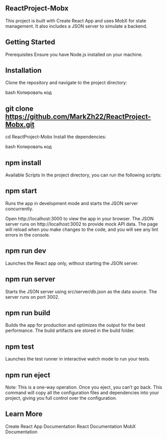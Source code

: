## ReactProject-Mobx
This project is built with Create React App and uses MobX for state management. It also includes a JSON server to simulate a backend.

## Getting Started
Prerequisites
Ensure you have Node.js installed on your machine.

## Installation
Clone the repository and navigate to the project directory:

bash
Копировать код
## git clone https://github.com/MarkZh22/ReactProject-Mobx.git
cd ReactProject-Mobx
Install the dependencies:

bash
Копировать код
## npm install
Available Scripts
In the project directory, you can run the following scripts:

## npm start
Runs the app in development mode and starts the JSON server concurrently.

Open http://localhost:3000 to view the app in your browser.
The JSON server runs on http://localhost:3002 to provide mock API data.
The page will reload when you make changes to the code, and you will see any lint errors in the console.

## npm run dev
Launches the React app only, without starting the JSON server.

## npm run server
Starts the JSON server using src/server/db.json as the data source. The server runs on port 3002.

## npm run build
Builds the app for production and optimizes the output for the best performance. The build artifacts are stored in the build folder.

## npm test
Launches the test runner in interactive watch mode to run your tests.

## npm run eject
Note: This is a one-way operation. Once you eject, you can’t go back. This command will copy all the configuration files and dependencies into your project, giving you full control over the configuration.

## Learn More
Create React App Documentation
React Documentation
MobX Documentation
